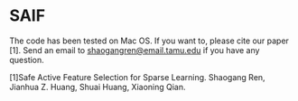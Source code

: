 # SAIF

The code has been tested on Mac OS.  If you want to, please cite our paper [1]. Send an email to shaogangren@email.tamu.edu if you have any question. 

[1]Safe Active Feature Selection for Sparse Learning.
Shaogang Ren, Jianhua Z. Huang, Shuai Huang, Xiaoning Qian. 

